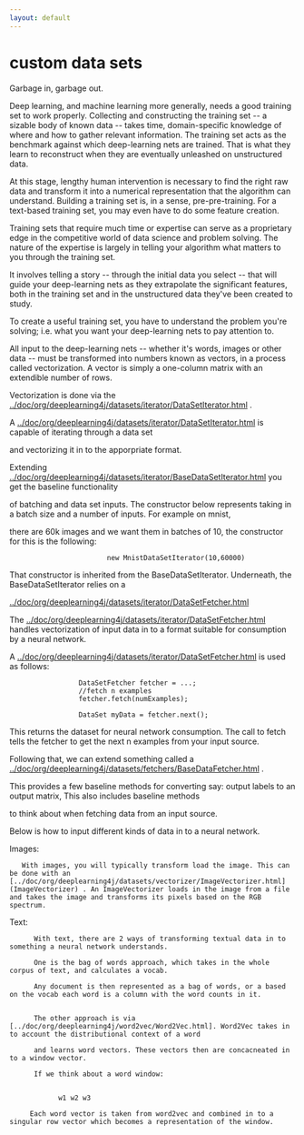 ```yaml
---
layout: default
---
```


# custom data sets 

Garbage in, garbage out. 

Deep learning, and machine learning more generally, needs a good training set to work properly. Collecting and constructing the training set -- a sizable body of known data -- takes time, domain-specific knowledge of where and how to gather relevant information. The training set acts as the benchmark against which deep-learning nets are trained. That is what they learn to reconstruct when they are eventually unleashed on unstructured data. 

At this stage, lengthy human intervention is necessary to find the right raw data and transform it into a numerical representation that the algorithm can understand. Building a training set is, in a sense, pre-pre-training. For a text-based training set, you may even have to do some feature creation. 

Training sets that require much time or expertise can serve as a proprietary edge in the competitive world of data science and problem solving. The nature of the expertise is largely in telling your algorithm what matters to you through the training set. 

It involves telling a story -- through the initial data you select -- that will guide your deep-learning nets as they extrapolate the significant features, both in the training set and in the unstructured data they've been created to study.

To create a useful training set, you have to understand the problem you're solving; i.e. what you want your deep-learning nets to pay attention to. 

All input to the deep-learning nets -- whether it's words, images or other data -- must be transformed into numbers known as vectors, in a process called vectorization. A vector is simply a one-column matrix with an extendible number of rows.

Vectorization is done via the [../doc/org/deeplearning4j/datasets/iterator/DataSetIterator.html](DataSetIterator) . 

A [../doc/org/deeplearning4j/datasets/iterator/DataSetIterator.html](DataSetIterator) is capable of iterating through a data set 

and vectorizing it in to the apporpriate format.

Extending  [../doc/org/deeplearning4j/datasets/iterator/BaseDataSetIterator.html](BaseDataSetIterator) you get the baseline functionality

of batching and data set inputs. The constructor below represents taking in a batch size and a number of inputs. For example on mnist,

there are 60k images and we want them in batches of 10, the constructor for this is the following:


                            new MnistDataSetIterator(10,60000)


That constructor is inherited from the BaseDataSetIterator. Underneath, the BaseDataSetIterator relies on a 

 [../doc/org/deeplearning4j/datasets/iterator/DataSetFetcher.html](DataSetFetcher)


 The  [../doc/org/deeplearning4j/datasets/iterator/DataSetFetcher.html](DataSetFetcher)  handles vectorization of input data in to a format suitable for consumption by a neural network.


 A  [../doc/org/deeplearning4j/datasets/iterator/DataSetFetcher.html](DataSetFetcher) is used as follows:


                     DataSetFetcher fetcher = ...;
                     //fetch n examples
                     fetcher.fetch(numExamples);

                     DataSet myData = fetcher.next();


 This returns the dataset for neural network consumption. The call to fetch tells the fetcher to get the next n examples from your input source.


 Following that, we can extend something called a [../doc/org/deeplearning4j/datasets/fetchers/BaseDataFetcher.html](BaseDataFetcher) .

 This provides a few baseline methods for converting say: output labels to an output matrix, This also includes baseline methods

 to think about when fetching data from an input source.



 Below is how to input different kinds of data in to a neural network.



 Images:

       With images, you will typically transform load the image. This can be done with an  [../doc/org/deeplearning4j/datasets/vectorizer/ImageVectorizer.html](ImageVectorizer) . An ImageVectorizer loads in the image from a file and takes the image and transforms its pixels based on the RGB spectrum.

 Text:

          With text, there are 2 ways of transforming textual data in to something a neural network understands.

          One is the bag of words approach, which takes in the whole corpus of text, and calculates a vocab.

          Any document is then represented as a bag of words, or a based on the vocab each word is a column with the word counts in it.


          The other approach is via [../doc/org/deeplearning4j/word2vec/Word2Vec.html]. Word2Vec takes in to account the distributional context of a word

          and learns word vectors. These vectors then are concacneated in to a window vector. 

          If we think about a word window:


                w1 w2 w3

         Each word vector is taken from word2vec and combined in to a singular row vector which becomes a representation of the window.